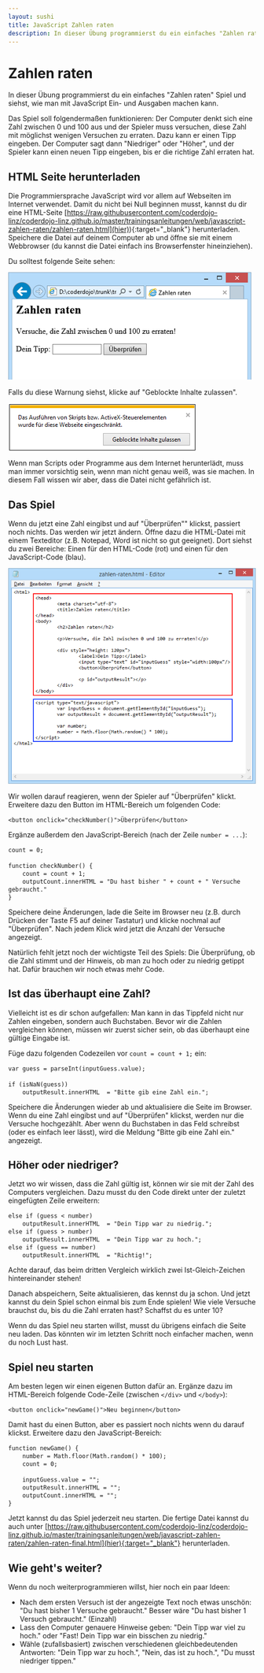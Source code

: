 ```yaml
---
layout: sushi
title: JavaScript Zahlen raten
description: In dieser Übung programmierst du ein einfaches "Zahlen raten" Spiel und siehst, wie man mit JavaScript Ein- und Ausgaben machen kann.
---
```


# Zahlen raten

In dieser Übung programmierst du ein einfaches "Zahlen raten" Spiel und siehst, wie man mit JavaScript Ein- und Ausgaben machen kann.

Das Spiel soll folgendermaßen funktionieren: Der Computer denkt sich eine Zahl zwischen 0 und 100 aus und der Spieler muss versuchen, diese Zahl mit möglichst wenigen Versuchen zu erraten. Dazu kann er einen Tipp eingeben. Der Computer sagt dann "Niedriger" oder "Höher", und der Spieler kann einen neuen Tipp eingeben, bis er die richtige Zahl erraten hat.

## HTML Seite herunterladen

Die Programmiersprache JavaScript wird vor allem auf Webseiten im Internet verwendet. Damit du nicht bei Null beginnen musst, kannst du dir eine HTML-Seite [https://raw.githubusercontent.com/coderdojo-linz/coderdojo-linz.github.io/master/trainingsanleitungen/web/javascript-zahlen-raten/zahlen-raten.html](hier)){:target="_blank"} herunterladen. Speichere die Datei auf deinem Computer ab und öffne sie mit einem Webbrowser (du kannst die Datei einfach ins Browserfenster hineinziehen).

Du solltest folgende Seite sehen:

![HTML-Seite im Browser](javascript-zahlen-raten/html-seite.png)

Falls du diese Warnung siehst, klicke auf "Geblockte Inhalte zulassen". 

![Warnung](javascript-zahlen-raten/script-warnung.png)

Wenn man Scripts oder Programme aus dem Internet herunterlädt, muss man immer vorsichtig sein, wenn man nicht genau weiß, was sie machen. In diesem Fall wissen wir aber, dass die Datei nicht gefährlich ist.

## Das Spiel

Wenn du jetzt eine Zahl eingibst und auf "Überprüfen"" klickst, passiert noch nichts. Das werden wir jetzt ändern. Öffne dazu die HTML-Datei mit einem Texteditor (z.B. Notepad, Word ist nicht so gut geeignet). Dort siehst du zwei Bereiche: Einen für den HTML-Code (rot) und einen für den JavaScript-Code (blau).

![HTML (rot) und Javascript (blau)](javascript-zahlen-raten/html-javascript.png)

Wir wollen darauf reagieren, wenn der Spieler auf "Überprüfen" klickt. Erweitere dazu den Button im HTML-Bereich um folgenden Code:

    <button onclick="checkNumber()">Überprüfen</button>

Ergänze außerdem den JavaScript-Bereich (nach der Zeile `number = ...`):

    count = 0;

    function checkNumber() {
		count = count + 1;
		outputCount.innerHTML = "Du hast bisher " + count + " Versuche gebraucht."
    }

Speichere deine Änderungen, lade die Seite im Browser neu (z.B. durch Drücken der Taste F5 auf deiner Tastatur) und klicke nochmal auf "Überprüfen". Nach jedem Klick wird jetzt die Anzahl der Versuche angezeigt.
	
Natürlich fehlt jetzt noch der wichtigste Teil des Spiels: Die Überprüfung, ob die Zahl stimmt und der Hinweis, ob man zu hoch oder zu niedrig getippt hat. Dafür brauchen wir noch etwas mehr Code.

## Ist das überhaupt eine Zahl?

Vielleicht ist es dir schon aufgefallen: Man kann in das Tippfeld nicht nur Zahlen eingeben, sondern auch Buchstaben. Bevor wir die Zahlen vergleichen können, müssen wir zuerst sicher sein, ob das überhaupt eine gültige Eingabe ist.

Füge dazu folgenden Codezeilen vor `count = count + 1;` ein:

    var guess = parseInt(inputGuess.value);
    
    if (isNaN(guess))
        outputResult.innerHTML  = "Bitte gib eine Zahl ein.";

Speichere die Änderungen wieder ab und aktualisiere die Seite im Browser. Wenn du eine Zahl eingibst und auf "Überprüfen" klickst, werden nur die Versuche hochgezählt. Aber wenn du Buchstaben in das Feld schreibst (oder es einfach leer lässt), wird die Meldung "Bitte gib eine Zahl ein." angezeigt.

## Höher oder niedriger?

Jetzt wo wir wissen, dass die Zahl gültig ist, können wir sie mit der Zahl des Computers vergleichen. Dazu musst du den Code direkt unter der zuletzt eingefügten Zeile erweitern:

    else if (guess < number)
        outputResult.innerHTML  = "Dein Tipp war zu niedrig.";
    else if (guess > number)
        outputResult.innerHTML  = "Dein Tipp war zu hoch.";
    else if (guess == number)
        outputResult.innerHTML  = "Richtig!";		
		
Achte darauf, das beim dritten Vergleich wirklich zwei Ist-Gleich-Zeichen hintereinander stehen!

Danach abspeichern, Seite aktualisieren, das kennst du ja schon. Und jetzt kannst du dein Spiel schon einmal bis zum Ende spielen! Wie viele Versuche brauchst du, bis du die Zahl erraten hast? Schaffst du es unter 10?

Wenn du das Spiel neu starten willst, musst du übrigens einfach die Seite neu laden. Das könnten wir im letzten Schritt noch einfacher machen, wenn du noch Lust hast.

## Spiel neu starten

Am besten legen wir einen eigenen Button dafür an. Ergänze dazu im HTML-Bereich folgende Code-Zeile (zwischen `</div>` und `</body>`):

    <button onclick="newGame()">Neu beginnen</button>

Damit hast du einen Button, aber es passiert noch nichts wenn du darauf klickst. Erweitere dazu den JavaScript-Bereich:

    function newGame() {
        number = Math.floor(Math.random() * 100);
        count = 0;
	
		inputGuess.value = "";
        outputResult.innerHTML = "";
        outputCount.innerHTML = "";
    }
	
Jetzt kannst du das Spiel jederzeit neu starten. Die fertige Datei kannst du auch unter [https://raw.githubusercontent.com/coderdojo-linz/coderdojo-linz.github.io/master/trainingsanleitungen/web/javascript-zahlen-raten/zahlen-raten-final.html](hier){:target="_blank"} herunterladen.

## Wie geht's weiter?

Wenn du noch weiterprogrammieren willst, hier noch ein paar Ideen:

* Nach dem ersten Versuch ist der angezeigte Text noch etwas unschön: "Du hast bisher 1 Versuche gebraucht." Besser wäre "Du hast bisher 1 Versuch gebraucht." (Einzahl)
* Lass den Computer genauere Hinweise geben: "Dein Tipp war viel zu hoch." oder "Fast! Dein Tipp war ein bisschen zu niedrig."
* Wähle (zufallsbasiert) zwischen verschiedenen gleichbedeutenden Antworten: "Dein Tipp war zu hoch.", "Nein, das ist zu hoch.", "Du musst niedriger tippen."